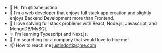 - 👋 Hi, I’m @itsmejustino
- 👀 I’m a web developer that enjoys full stack app creation and slightly enjoys Backend Development more than Frontend. 
- 🌱 I love solving full stack problems with React, Node.js, Javascript, and MongoDB/MySQL
- ✨ I'm learning Typescript and Next.js.
- 💞️ I'm searching for a company that would love to hire me!
- 📫 How to reach me justindortiz@me.com

<!---
itsmejustino/itsmejustino is a ✨ special ✨ repository because its `README.md` (this file) appears on your GitHub profile.
You can click the Preview link to take a look at your changes.
--->
